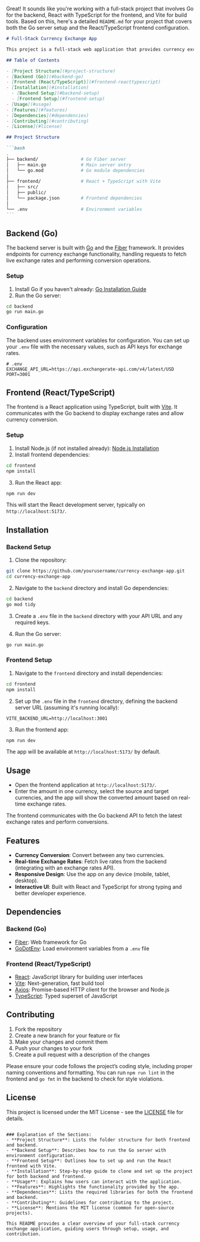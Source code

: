 Great! It sounds like you're working with a full-stack project that involves Go for the backend, React with TypeScript for the frontend, and Vite for build tools. Based on this, here's a detailed `README.md` for your project that covers both the Go server setup and the React/TypeScript frontend configuration.

````markdown
# Full-Stack Currency Exchange App

This project is a full-stack web application that provides currency exchange functionality. It features a backend built with Go and Fiber, a lightweight web framework, and a frontend built with React, TypeScript, and Vite. The app allows users to interact with real-time currency exchange rates and perform conversions seamlessly.

## Table of Contents

- [Project Structure](#project-structure)
- [Backend (Go)](#backend-go)
- [Frontend (React/TypeScript)](#frontend-reacttypescript)
- [Installation](#installation)
  - [Backend Setup](#backend-setup)
  - [Frontend Setup](#frontend-setup)
- [Usage](#usage)
- [Features](#features)
- [Dependencies](#dependencies)
- [Contributing](#contributing)
- [License](#license)

## Project Structure

```bash
.
├── backend/                # Go Fiber server
│   ├── main.go             # Main server entry
│   └── go.mod              # Go module dependencies
│
├── frontend/               # React + TypeScript with Vite
│   ├── src/
│   ├── public/
│   └── package.json        # Frontend dependencies
│
└── .env                    # Environment variables
```
````

## Backend (Go)

The backend server is built with [Go](https://golang.org/) and the [Fiber](https://gofiber.io/) framework. It provides endpoints for currency exchange functionality, handling requests to fetch live exchange rates and performing conversion operations.

### Setup

1. Install Go if you haven't already: [Go Installation Guide](https://golang.org/doc/install)
2. Run the Go server:

```bash
cd backend
go run main.go
```

### Configuration

The backend uses environment variables for configuration. You can set up your `.env` file with the necessary values, such as API keys for exchange rates.

```env
# .env
EXCHANGE_API_URL=https://api.exchangerate-api.com/v4/latest/USD
PORT=3001
```

## Frontend (React/TypeScript)

The frontend is a React application using TypeScript, built with [Vite](https://vitejs.dev/). It communicates with the Go backend to display exchange rates and allow currency conversion.

### Setup

1. Install Node.js (if not installed already): [Node.js Installation](https://nodejs.org/)
2. Install frontend dependencies:

```bash
cd frontend
npm install
```

3. Run the React app:

```bash
npm run dev
```

This will start the React development server, typically on `http://localhost:5173/`.

## Installation

### Backend Setup

1. Clone the repository:

```bash
git clone https://github.com/yourusername/currency-exchange-app.git
cd currency-exchange-app
```

2. Navigate to the `backend` directory and install Go dependencies:

```bash
cd backend
go mod tidy
```

3. Create a `.env` file in the `backend` directory with your API URL and any required keys.

4. Run the Go server:

```bash
go run main.go
```

### Frontend Setup

1. Navigate to the `frontend` directory and install dependencies:

```bash
cd frontend
npm install
```

2. Set up the `.env` file in the `frontend` directory, defining the backend server URL (assuming it's running locally):

```env
VITE_BACKEND_URL=http://localhost:3001
```

3. Run the frontend app:

```bash
npm run dev
```

The app will be available at `http://localhost:5173/` by default.

## Usage

- Open the frontend application at `http://localhost:5173/`.
- Enter the amount in one currency, select the source and target currencies, and the app will show the converted amount based on real-time exchange rates.

The frontend communicates with the Go backend API to fetch the latest exchange rates and perform conversions.

## Features

- **Currency Conversion**: Convert between any two currencies.
- **Real-time Exchange Rates**: Fetch live rates from the backend (integrating with an exchange rates API).
- **Responsive Design**: Use the app on any device (mobile, tablet, desktop).
- **Interactive UI**: Built with React and TypeScript for strong typing and better developer experience.

## Dependencies

### Backend (Go)

- [Fiber](https://gofiber.io/): Web framework for Go
- [GoDotEnv](https://github.com/joho/godotenv): Load environment variables from a `.env` file

### Frontend (React/TypeScript)

- [React](https://reactjs.org/): JavaScript library for building user interfaces
- [Vite](https://vitejs.dev/): Next-generation, fast build tool
- [Axios](https://axios-http.com/): Promise-based HTTP client for the browser and Node.js
- [TypeScript](https://www.typescriptlang.org/): Typed superset of JavaScript

## Contributing

1. Fork the repository
2. Create a new branch for your feature or fix
3. Make your changes and commit them
4. Push your changes to your fork
5. Create a pull request with a description of the changes

Please ensure your code follows the project’s coding style, including proper naming conventions and formatting. You can run `npm run lint` in the frontend and `go fmt` in the backend to check for style violations.

## License

This project is licensed under the MIT License - see the [LICENSE](LICENSE) file for details.

```

### Explanation of the Sections:
- **Project Structure**: Lists the folder structure for both frontend and backend.
- **Backend Setup**: Describes how to run the Go server with environment configuration.
- **Frontend Setup**: Outlines how to set up and run the React frontend with Vite.
- **Installation**: Step-by-step guide to clone and set up the project for both backend and frontend.
- **Usage**: Explains how users can interact with the application.
- **Features**: Highlights the functionality provided by the app.
- **Dependencies**: Lists the required libraries for both the frontend and backend.
- **Contributing**: Guidelines for contributing to the project.
- **License**: Mentions the MIT license (common for open-source projects).

This README provides a clear overview of your full-stack currency exchange application, guiding users through setup, usage, and contribution.
```
